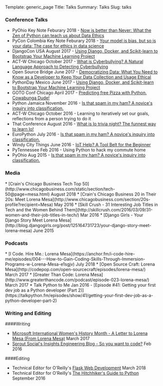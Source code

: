 Template: generic_page
Title: Talks
Summary: Talks
Slug: talks

<h3 id=conferences>Conference Talks</h3>

* PyOhio Key Note Feburary 2018 - [Now is better than Never: What the Zen of Python can teach us about Data Ethics](https://www.youtube.com/watch?v=8mHMWQCCEdY)
* PyCon Colombia Key Note Feburary 2018 - [Your model is bias, but so is your data: The case for ethics in data science](https://2018.pycon.co/es/ponentes/lorena-mesa/)
* DjangoCon USA August 2017 - [Using Django, Docker, and Scikit-learn to Bootstrap Your Machine Learning Project](https://pyvideo.org/djangocon-us-2017/using-django-docker-and-scikit-learn-to-bootstrap-your-machine-learning-project.html)
* ACT-W Chicago October 2017 - [What is Cyberbullying? A Natural Language Approach to Detecting Cyberbullying](https://drive.google.com/file/d/0Bwky88uBblT2bmJiZG1Panl2MjA/view) 
* Open Source Bridge June 2017 - [Democratizing Data: What You Need to Know as a Developer to Keep Your Data Collection and Usage Ethical](http://opensourcebridge.org/sessions/1994)
* PythonDay Mexico June 2017 - [Using Django, Docker, and Scikit-learn to Bootstrap Your Machine Learning Project](https://www.youtube.com/watch?v=SQAwzW0iQ6o&t=8s)
* GOTO Conf Chicago April 2017 - [Predicting free Pizza with Python. Cowabunga Dude!](https://gotochgo.com/2017/sessions/121)
* Python Jamaica November 2016 - [Is that spam in my ham? A novice's inquiry into classification.](https://pyvideo.org/pycon-jamaica-2016/is-that-ham-in-my-spam-a-novices-inquiry-into-naive-bayes.html)
* ACT-W Chicago October 2016 - Learning to iteratively set our goals, reflections from a person trying to do it
* That Conference August 2016 - [What is Io trivia night? The funnest way to learn Io!](https://www.thatconference.com/Sessions/Session/10649)
* EuroPython July 2016 - [Is that spam in my ham? A novice's inquiry into classification.](https://pyvideo.org/europython-2016/is-that-spam-in-my-ham.html)
* Windy City Things June 2016 - [IoT Help? A Tool Belt for the Beginner](https://windycitythings.com/schedule/)
* PyTennessee Feb 2016 - Using Python to hack my commute home
* PyOhio Aug 2015 - [Is that spam in my ham? A novice's inquiry into classification.](https://pyvideo.org/pyohio-2015/is-that-spam-in-my-ham-a-novices-inquiry-into-c.html)

<h3 id=media>Media</h3>
* [Crain's Chicago Business Tech Top 50](http://www.chicagobusiness.com/static/section/tech-50@page=mesa.html) August 2018
* [Crain's Chicago Business 20 in Their 20s: Meet Lorena Mesa](http://www.chicagobusiness.com/section/20s-profile?recipient=Mesa) May 2016
* [Skill Crush - 31 Interesting Job Titles in Tech and the Women Behind Them](http://skillcrush.com/2016/03/09/31-women-and-their-job-titles-in-tech/) Mar 2016
* [Django Girls - Your Django Story Meet Lorena Mesa](http://blog.djangogirls.org/post/125164731723/your-django-story-meet-lorena-mesa) June 2015

<h3 id=podcasts>Podcasts</h3>
* [I Code. Hire Me.: Lorena Mesa](https://anchor.fm/i-code-hire-me/episodes/004---How-to-Gain-Coding-Skills-Through-Immersion-Programs-w-Lorena-Mesa-e1sgjv) July 2018
* [Open Source Craft: Lorena Mesa](http://codepop.com/open-sourcecraft/episodes/lorena-mesa/) March 2017
* [Greater Than Code: Lorena Mesa](http://www.greaterthancode.com/podcast/episode-023-lorena-mesa/) March 2017
* Talk Python to Me Jan 2016 - [Episode #41: Getting your first dev job as a Python developer (Part 2)](https://talkpython.fm/episodes/show/41/getting-your-first-dev-job-as-a-python-developer-part-2)

<h3 id=writing>Writing and Editing</h3>

####Writing
* [Microsoft International Women's History Month - A Letter to Lorena Mesa (From Lorena Mesa)](https://blogs.microsoft.com/chicago/2017/03/30/a-letter-to-lorena-mesa-from-lorena-mesa/?utm_content=buffer3ba1c&utm_medium=social&utm_source=twitter.com&utm_campaign=buffer) March 2017
* [Sprout Social's Insights Engineering Blog - So you want to code?](https://sproutsocial.com/insights/learn-how-to-code/) Feb 2016

####Editing
* Technical Editor for O'Reilly's [Flask Web Development](https://www.oreilly.com/library/view/flask-web-development/9781491991725/) March 2018
* Technical Editor for O'Reilly's [The Hitchhiker's Guide to Python](http://shop.oreilly.com/product/0636920042921.do) September 2016

